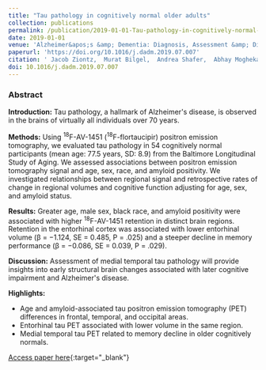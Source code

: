 ```yaml
---
title: "Tau pathology in cognitively normal older adults"
collection: publications
permalink: /publication/2019-01-01-Tau-pathology-in-cognitively-normal-older-adults
date: 2019-01-01
venue: 'Alzheimer&apos;s &amp; Dementia: Diagnosis, Assessment &amp; Disease Monitoring'
paperurl: 'https://doi.org/10.1016/j.dadm.2019.07.007'
citation: ' Jacob Ziontz,  Murat Bilgel,  Andrea Shafer,  Abhay Moghekar,  Wendy Elkins,  Jessica Helphrey,  Gabriela Gomez,  Danielle June,  Michael McDonald,  Robert Dannals,  Babak Azad,  Luigi Ferrucci,  Dean Wong,  Susan Resnick, &quot;Tau pathology in cognitively normal older adults.&quot; Alzheimer&amp;apos;s &amp;amp; Dementia: Diagnosis, Assessment &amp;amp; Disease Monitoring, 2019.'
doi: 10.1016/j.dadm.2019.07.007
---
```


### Abstract

**Introduction:** Tau pathology, a hallmark of Alzheimer's disease, is observed in the brains of virtually all individuals over 70 years.

**Methods:** Using <sup>18</sup>F-AV-1451 (<sup>18</sup>F-flortaucipir) positron emission tomography, we evaluated tau pathology in 54 cognitively normal participants (mean age: 77.5 years, SD: 8.9) from the Baltimore Longitudinal Study of Aging. We assessed associations between positron emission tomography signal and age, sex, race, and amyloid positivity. We investigated relationships between regional signal and retrospective rates of change in regional volumes and cognitive function adjusting for age, sex, and amyloid status.

**Results:** Greater age, male sex, black race, and amyloid positivity were associated with higher <sup>18</sup>F-AV-1451 retention in distinct brain regions. Retention in the entorhinal cortex was associated with lower entorhinal volume (β = −1.124, SE = 0.485, P = .025) and a steeper decline in memory performance (β = −0.086, SE = 0.039, P = .029).

**Discussion:** Assessment of medial temporal tau pathology will provide insights into early structural brain changes associated with later cognitive impairment and Alzheimer's disease.

**Highlights:**
- Age and amyloid-associated tau positron emission tomography (PET) differences in frontal, temporal, and occipital areas.
- Entorhinal tau PET associated with lower volume in the same region.
- Medial temporal tau PET related to memory decline in older cognitively normals.

[Access paper here](https://doi.org/10.1016/j.dadm.2019.07.007){:target="_blank"}

